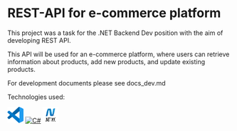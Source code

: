 # REST-API for e-commerce platform
This project was a task for the .NET Backend Dev position with the aim of developing REST API.

This API will be used for an e-commerce platform, where users can retrieve information about products, add new products, and update existing products.

For development documents please see docs_dev.md

Technologies used:

<p align="left">
<a href="https://code.visualstudio.com" target="_blank" rel="noreferrer"><img src="https://github.com/bernase/REST-API/blob/main/Images/visual-studio-code.png" width="36" height="36" alt="Visual Studio Code" /></a>
<a href="https://docs.microsoft.com/en-us/dotnet/csharp/" target="_blank" rel="noreferrer"><img src="https://raw.githubusercontent.com/danielcranney/readme-generator/main/public/icons/skills/csharp-colored.svg" width="36" height="36" alt="C#" /></a>
<a href="https://dotnet.microsoft.com/en-us/apps/aspnet/mvc" target="_blank" rel="noreferrer"><img src="https://github.com/bernase/REST-API/blob/main/Images/NETmvc.png" width="36" height="36" alt=".NET MVC Pattern" /></a>
</p>
